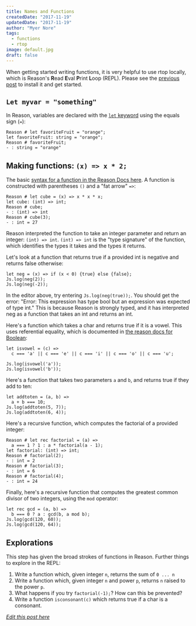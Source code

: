 ```yaml
---
title: Names and Functions
createdDate: "2017-11-19"
updatedDate: "2017-11-19"
author: "Myer Nore"
tags:
  - functions
  - rtop
image: default.jpg
draft: false
---
```


When getting started writing functions, it is very helpful to use 
rtop locally, which is Reason's **R**ead **E**val **P**rint **L**oop (REPL). Please 
see the [previous post](https://codekiln.github.io/gradus-reason/steps/2017-11-12--getting-started/) 
to install it and get started.

## `Let myvar = "something"`

In Reason, variables are declared with the [`let` keyword](https://reasonml.github.io/guide/language/let-binding)
using the equals sign (`=`):

    Reason # let favoriteFruit = "orange";
    let favoriteFruit: string = "orange";                                                              
    Reason # favoriteFruit;
    - : string = "orange"

## Making functions: `(x) => x * 2;`

The basic [syntax for a function in the Reason Docs here](https://reasonml.github.io/guide/language/function). 
A function is constructed with parentheses `()` and a "fat arrow" `=>`:

    Reason # let cube = (x) => x * x * x;
    let cube: (int) => int;                                                                    
    Reason # cube; 
    - : (int) => int                                                                           
    Reason # cube(3);
    - : int = 27                                                                                       

Reason interpreted the function to take an integer parameter and return an integer:
`(int) => int`. `(int) => int` is the "type signature" of
the function, which identifies the types it takes and the types it returns.  

Let's look at a function that returns true if a provided int is negative and 
returns false otherwise:

```reason
let neg = (x) => if (x < 0) {true} else {false};
Js.log(neg(2));
Js.log(neg(-2));
```

In the editor above, try entering `Js.log(neg(true));`. You should get the error: 
"Error: This expression has type bool but an expression was expected of type int."
This is because Reason is strongly typed, and it has interpreted neg as a function
that takes an int and returns an int.

Here's a function which takes a char and returns true if it is a vowel. 
This uses referential equality, which is documented in 
[the reason docs for Boolean](https://reasonml.github.io/guide/language/boolean):

```reason
let isvowel = (c) =>
  c === 'a' || c === 'e' || c === 'i' || c === 'o' || c === 'u';

Js.log(isvowel('a'));
Js.log(isvowel('b'));
```

Here's a function that takes two parameters `a` and `b`, and returns 
true if they add to ten:

```reason
let addtoten = (a, b) =>
  a + b === 10;
Js.log(addtoten(5, 7));
Js.log(addtoten(6, 4));
```

Here's a recursive function, which computes the factorial
of a provided integer: 

    Reason # let rec factorial = (a) =>
      a === 1 ? 1 : a * factorial(a - 1);
    let factorial: (int) => int;                                                              
    Reason # factorial(2);
    - : int = 2                                                                                       
    Reason # factorial(3);
    - : int = 6                                                                                       
    Reason # factorial(4);
    - : int = 24                                                                                      

Finally, here's a recursive function that computes the greatest common divisor
of two integers, using the `mod` operator:

```reason
let rec gcd = (a, b) =>
  b === 0 ? a : gcd(b, a mod b);
Js.log(gcd(120, 60));
Js.log(gcd(120, 64));
```

## Explorations

This step has given the broad strokes of functions in Reason. Further things 
to explore in the REPL: 

1.  Write a function which, given integer `n`, returns the sum of `0 ... n`
2.  Write a function which, given integer `n` and power `p`, returns `n` raised to the power `p`.
3.  What happens if you try `factorial(-1);`? How can this be prevented?
4.  Write a function `isconsonant(c)` which returns true if a char is a consonant.

_[Edit this post here](https://github.com/codekiln/gradus-reason/tree/master/data/steps/2017-11-19--names-and-functions/index.md)_
